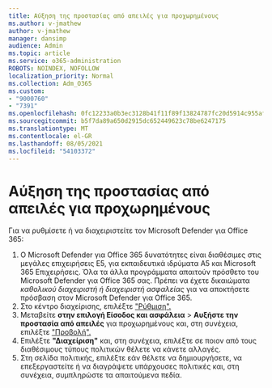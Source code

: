 ```yaml
---
title: Αύξηση της προστασίας από απειλές για προχωρημένους
ms.author: v-jmathew
author: v-jmathew
manager: dansimp
audience: Admin
ms.topic: article
ms.service: o365-administration
ROBOTS: NOINDEX, NOFOLLOW
localization_priority: Normal
ms.collection: Adm_O365
ms.custom:
- "9000760"
- "7391"
ms.openlocfilehash: 0fc12233a0b3ec3128b41f11f89f13824787fc20d5914c955afb8446a7fa3ced
ms.sourcegitcommit: b5f7da89a650d2915dc652449623c78be6247175
ms.translationtype: MT
ms.contentlocale: el-GR
ms.lasthandoff: 08/05/2021
ms.locfileid: "54103372"
---
```

# <a name="increase-protection-from-advanced-threats"></a>Αύξηση της προστασίας από απειλές για προχωρημένους

Για να ρυθμίσετε ή να διαχειριστείτε τον Microsoft Defender για Office 365:

1. Ο Microsoft Defender για Office 365 δυνατότητες είναι διαθέσιμες στις μεγάλες επιχειρήσεις E5, για εκπαιδευτικά ιδρύματα A5 και Microsoft 365 Επιχειρήσεις. Όλα τα άλλα προγράμματα απαιτούν πρόσθετο του Microsoft Defender για Office 365 σας. Πρέπει να έχετε δικαιώματα *καθολικού διαχειριστή* *ή διαχειριστή ασφαλείας* για να αποκτήσετε πρόσβαση στον Microsoft Defender για Office 365.
2. Στο κέντρο διαχείρισης, επιλέξτε ["Ρύθμιση".](https://go.microsoft.com/fwlink/p/?linkid=2075721)
3. Μεταβείτε **στην επιλογή Είσοδος και ασφάλεια**  >  **Αυξήστε την προστασία από απειλές** για προχωρημένους και, στη συνέχεια, επιλέξτε ["Προβολή".](https://go.microsoft.com/fwlink/?linkid=2109302)
4. Επιλέξτε **"Διαχείριση"** και, στη συνέχεια, επιλέξτε σε ποιον από τους διαθέσιμους τύπους πολιτικών θέλετε να κάνετε αλλαγές.
5. Στη σελίδα πολιτικής, επιλέξτε εάν θέλετε να δημιουργήσετε, να επεξεργαστείτε ή να διαγράψετε υπάρχουσες πολιτικές και, στη συνέχεια, συμπληρώστε τα απαιτούμενα πεδία.
